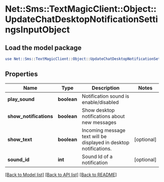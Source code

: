 # Net::Sms::TextMagicClient::Object::UpdateChatDesktopNotificationSettingsInputObject

## Load the model package
```perl
use Net::Sms::TextMagicClient::Object::UpdateChatDesktopNotificationSettingsInputObject;
```

## Properties
Name | Type | Description | Notes
------------ | ------------- | ------------- | -------------
**play_sound** | **boolean** | Notification sound is enable/disabled | 
**show_notifications** | **boolean** | Show desktop notifications about new messages | 
**show_text** | **boolean** | Incoming message text will be displayed in desktop notifications. | [optional] 
**sound_id** | **int** | Sound Id of a notification | [optional] 

[[Back to Model list]](../README.md#documentation-for-models) [[Back to API list]](../README.md#documentation-for-api-endpoints) [[Back to README]](../README.md)


